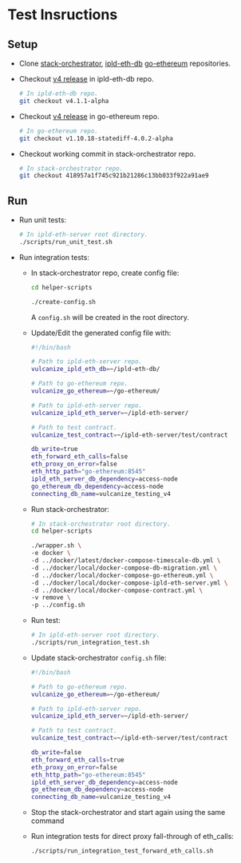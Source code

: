 # Test Insructions

## Setup

- Clone [stack-orchestrator](https://github.com/vulcanize/stack-orchestrator), [ipld-eth-db](https://github.com/vulcanize/ipld-eth-db) [go-ethereum](https://github.com/vulcanize/go-ethereum) repositories.

- Checkout [v4 release](https://github.com/vulcanize/ipld-eth-db/releases/tag/v4.1.1-alpha) in ipld-eth-db repo.
  ```bash
  # In ipld-eth-db repo.
  git checkout v4.1.1-alpha
  ```

- Checkout [v4 release](https://github.com/vulcanize/go-ethereum/releases/tag/v1.10.18-statediff-4.0.2-alpha) in go-ethereum repo.
  ```bash
  # In go-ethereum repo.
  git checkout v1.10.18-statediff-4.0.2-alpha
  ```

- Checkout working commit in stack-orchestrator repo.
  ```bash
  # In stack-orchestrator repo.
  git checkout 418957a1f745c921b21286c13bb033f922a91ae9
  ```

## Run

- Run unit tests:

  ```bash
  # In ipld-eth-server root directory.
  ./scripts/run_unit_test.sh
  ```

- Run integration tests:

  - In stack-orchestrator repo, create config file:

    ```bash
    cd helper-scripts

    ./create-config.sh
    ```

    A `config.sh` will be created in the root directory.

  - Update/Edit the generated config file with:

    ```bash
    #!/bin/bash

    # Path to ipld-eth-server repo.
    vulcanize_ipld_eth_db=~/ipld-eth-db/

    # Path to go-ethereum repo.
    vulcanize_go_ethereum=~/go-ethereum/

    # Path to ipld-eth-server repo.
    vulcanize_ipld_eth_server=~/ipld-eth-server/

    # Path to test contract.
    vulcanize_test_contract=~/ipld-eth-server/test/contract

    db_write=true
    eth_forward_eth_calls=false
    eth_proxy_on_error=false
    eth_http_path="go-ethereum:8545"
    ipld_eth_server_db_dependency=access-node
    go_ethereum_db_dependency=access-node
    connecting_db_name=vulcanize_testing_v4
    ```

  - Run stack-orchestrator:

    ```bash
    # In stack-orchestrator root directory.
    cd helper-scripts

    ./wrapper.sh \
    -e docker \
    -d ../docker/latest/docker-compose-timescale-db.yml \
    -d ../docker/local/docker-compose-db-migration.yml \
    -d ../docker/local/docker-compose-go-ethereum.yml \
    -d ../docker/local/docker-compose-ipld-eth-server.yml \
    -d ../docker/local/docker-compose-contract.yml \
    -v remove \
    -p ../config.sh
    ```

  - Run test:

    ```bash
    # In ipld-eth-server root directory.
    ./scripts/run_integration_test.sh
    ```

  - Update stack-orchestrator `config.sh` file:

    ```bash
    #!/bin/bash

    # Path to go-ethereum repo.
    vulcanize_go_ethereum=~/go-ethereum/

    # Path to ipld-eth-server repo.
    vulcanize_ipld_eth_server=~/ipld-eth-server/

    # Path to test contract.
    vulcanize_test_contract=~/ipld-eth-server/test/contract

    db_write=false
    eth_forward_eth_calls=true
    eth_proxy_on_error=false
    eth_http_path="go-ethereum:8545"
    ipld_eth_server_db_dependency=access-node
    go_ethereum_db_dependency=access-node
    connecting_db_name=vulcanize_testing_v4
    ```

  - Stop the stack-orchestrator and start again using the same command

  - Run integration tests for direct proxy fall-through of eth_calls:
    ```bash
    ./scripts/run_integration_test_forward_eth_calls.sh
    ```
